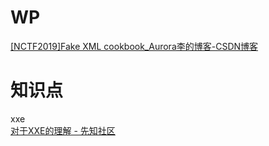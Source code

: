 # WP
[[NCTF2019]Fake XML cookbook_Aurora李的博客-CSDN博客](https://blog.csdn.net/devilare/article/details/118969558)
# 知识点
xxe<br />[对于XXE的理解 - 先知社区](https://xz.aliyun.com/t/12325)

